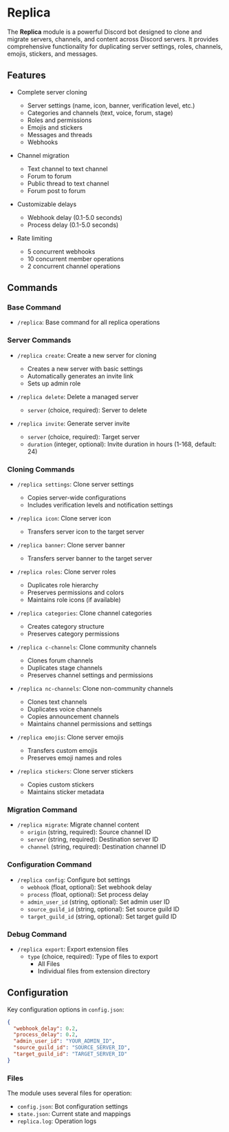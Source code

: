 # Replica

The **Replica** module is a powerful Discord bot designed to clone and migrate servers, channels, and content across Discord servers. It provides comprehensive functionality for duplicating server settings, roles, channels, emojis, stickers, and messages.

## Features

- Complete server cloning
  - Server settings (name, icon, banner, verification level, etc.)
  - Categories and channels (text, voice, forum, stage)
  - Roles and permissions
  - Emojis and stickers
  - Messages and threads
  - Webhooks

- Channel migration
  - Text channel to text channel
  - Forum to forum
  - Public thread to text channel
  - Forum post to forum

- Customizable delays
  - Webhook delay (0.1-5.0 seconds)
  - Process delay (0.1-5.0 seconds)

- Rate limiting
  - 5 concurrent webhooks
  - 10 concurrent member operations
  - 2 concurrent channel operations

## Commands

### Base Command

- `/replica`: Base command for all replica operations

### Server Commands

- `/replica create`: Create a new server for cloning
  - Creates a new server with basic settings
  - Automatically generates an invite link
  - Sets up admin role

- `/replica delete`: Delete a managed server
  - `server` (choice, required): Server to delete

- `/replica invite`: Generate server invite
  - `server` (choice, required): Target server
  - `duration` (integer, optional): Invite duration in hours (1-168, default: 24)

### Cloning Commands

- `/replica settings`: Clone server settings
  - Copies server-wide configurations
  - Includes verification levels and notification settings

- `/replica icon`: Clone server icon
  - Transfers server icon to the target server

- `/replica banner`: Clone server banner
  - Transfers server banner to the target server

- `/replica roles`: Clone server roles
  - Duplicates role hierarchy
  - Preserves permissions and colors
  - Maintains role icons (if available)

- `/replica categories`: Clone channel categories
  - Creates category structure
  - Preserves category permissions

- `/replica c-channels`: Clone community channels
  - Clones forum channels
  - Duplicates stage channels
  - Preserves channel settings and permissions

- `/replica nc-channels`: Clone non-community channels
  - Clones text channels
  - Duplicates voice channels
  - Copies announcement channels
  - Maintains channel permissions and settings

- `/replica emojis`: Clone server emojis
  - Transfers custom emojis
  - Preserves emoji names and roles

- `/replica stickers`: Clone server stickers
  - Copies custom stickers
  - Maintains sticker metadata

### Migration Command

- `/replica migrate`: Migrate channel content
  - `origin` (string, required): Source channel ID
  - `server` (string, required): Destination server ID
  - `channel` (string, required): Destination channel ID

### Configuration Command

- `/replica config`: Configure bot settings
  - `webhook` (float, optional): Set webhook delay
  - `process` (float, optional): Set process delay
  - `admin_user_id` (string, optional): Set admin user ID
  - `source_guild_id` (string, optional): Set source guild ID
  - `target_guild_id` (string, optional): Set target guild ID

### Debug Command

- `/replica export`: Export extension files
  - `type` (choice, required): Type of files to export
    - All Files
    - Individual files from extension directory

## Configuration

Key configuration options in `config.json`:

```json
{
  "webhook_delay": 0.2,
  "process_delay": 0.2,
  "admin_user_id": "YOUR_ADMIN_ID",
  "source_guild_id": "SOURCE_SERVER_ID",
  "target_guild_id": "TARGET_SERVER_ID"
}
```

### Files

The module uses several files for operation:

- `config.json`: Bot configuration settings
- `state.json`: Current state and mappings
- `replica.log`: Operation logs
